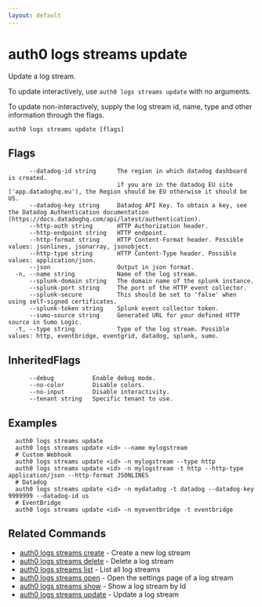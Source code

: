 ```yaml
---
layout: default
---
```

# auth0 logs streams update

Update a log stream.

To update interactively, use `auth0 logs streams update` with no arguments.

To update non-interactively, supply the log stream id, name, type and other information through the flags.

```
auth0 logs streams update [flags]
```


## Flags

```
      --datadog-id string      The region in which datadog dashboard is created.
                               if you are in the datadog EU site ('app.datadoghq.eu'), the Region should be EU otherwise it should be US.
      --datadog-key string     Datadog API Key. To obtain a key, see the Datadog Authentication documentation (https://docs.datadoghq.com/api/latest/authentication).
      --http-auth string       HTTP Authorization header.
      --http-endpoint string   HTTP endpoint.
      --http-format string     HTTP Content-Format header. Possible values: jsonlines, jsonarray, jsonobject.
      --http-type string       HTTP Content-Type header. Possible values: application/json.
      --json                   Output in json format.
  -n, --name string            Name of the log stream.
      --splunk-domain string   The domain name of the splunk instance.
      --splunk-port string     The port of the HTTP event collector.
      --splunk-secure          This should be set to 'false' when using self-signed certificates.
      --splunk-token string    Splunk event collector token.
      --sumo-source string     Generated URL for your defined HTTP source in Sumo Logic.
  -t, --type string            Type of the log stream. Possible values: http, eventbridge, eventgrid, datadog, splunk, sumo.
```


## InheritedFlags

```
      --debug           Enable debug mode.
      --no-color        Disable colors.
      --no-input        Disable interactivity.
      --tenant string   Specific tenant to use.
```

## Examples

```
  auth0 logs streams update
  auth0 logs streams update <id> --name mylogstream
  # Custom Webhook
  auth0 logs streams update <id> -n mylogstream --type http
  auth0 logs streams update <id> -n mylogstream -t http --http-type application/json --http-format JSONLINES
  # Datadog
  auth0 logs streams update <id> -n mydatadog -t datadog --datadog-key 9999999 --datadog-id us
  # EventBridge
  auth0 logs streams update <id> -n myeventbridge -t eventbridge
```


## Related Commands

- [auth0 logs streams create](auth0_logs_streams_create.md) - Create a new log stream
- [auth0 logs streams delete](auth0_logs_streams_delete.md) - Delete a log stream
- [auth0 logs streams list](auth0_logs_streams_list.md) - List all log streams
- [auth0 logs streams open](auth0_logs_streams_open.md) - Open the settings page of a log stream
- [auth0 logs streams show](auth0_logs_streams_show.md) - Show a log stream by Id
- [auth0 logs streams update](auth0_logs_streams_update.md) - Update a log stream



